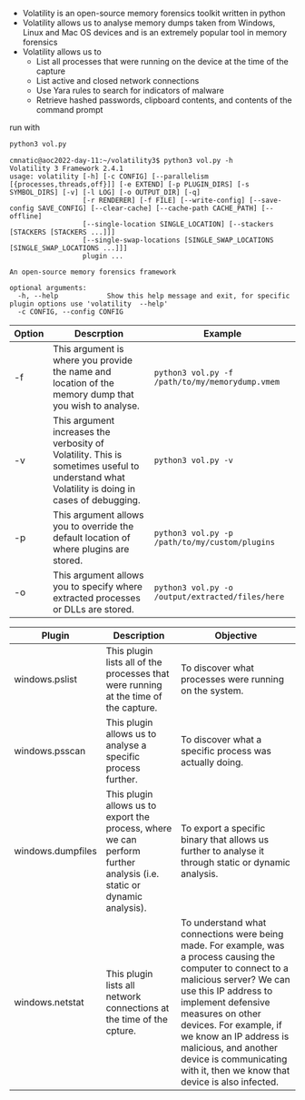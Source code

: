 - Volatility is an open-source memory forensics toolkit written in python
- Volatility allows us to analyse memory dumps taken from Windows, Linux and Mac OS devices and is an extremely popular tool in memory forensics
- Volatility allows us to
	- List all processes that were running on the device at the time of the capture
	- List active and closed network connections
	- Use Yara rules to search for indicators of malware
	- Retrieve hashed passwords, clipboard contents, and contents of the command prompt

run with
```bash
python3 vol.py
```


```shell-session
cmnatic@aoc2022-day-11:~/volatility3$ python3 vol.py -h
Volatility 3 Framework 2.4.1
usage: volatility [-h] [-c CONFIG] [--parallelism [{processes,threads,off}]] [-e EXTEND] [-p PLUGIN_DIRS] [-s SYMBOL_DIRS] [-v] [-l LOG] [-o OUTPUT_DIR] [-q]
                  [-r RENDERER] [-f FILE] [--write-config] [--save-config SAVE_CONFIG] [--clear-cache] [--cache-path CACHE_PATH] [--offline]
                  [--single-location SINGLE_LOCATION] [--stackers [STACKERS [STACKERS ...]]]
                  [--single-swap-locations [SINGLE_SWAP_LOCATIONS [SINGLE_SWAP_LOCATIONS ...]]]
                  plugin ...

An open-source memory forensics framework

optional arguments:
  -h, --help            Show this help message and exit, for specific plugin options use 'volatility  --help'
  -c CONFIG, --config CONFIG
```

|Option|Descrption|Example|
|---|---|---|
|-f |This argument is where you provide the name and location of the memory dump that you wish to analyse.|`python3 vol.py -f /path/to/my/memorydump.vmem` |
|-v |This argument increases the verbosity of Volatility. This is sometimes useful to understand what Volatility is doing in cases of debugging. |`python3 vol.py -v` |
|-p |This argument allows you to override the default location of where plugins are stored. |`python3 vol.py -p /path/to/my/custom/plugins` | 
|-o |This argument allows you to specify where extracted processes or DLLs are stored. |`python3 vol.py -o /output/extracted/files/here` |

|Plugin|Description|Objective|
|-|-|-|
|windows.pslist|This plugin lists all of the processes that were running at the time of the capture.|To discover what processes were running on the system.|
|windows.psscan|This plugin allows us to analyse a specific process further.|To discover what a specific process was actually doing.  |
|windows.dumpfiles|This plugin allows us to export the process, where we can perform further analysis (i.e. static or dynamic analysis).|To export a specific binary that allows us further to analyse it through static or dynamic analysis.  |
|windows.netstat|This plugin lists all network connections at the time of the cpture.|To understand what connections were being made. For example, was a process causing the computer to connect to a malicious server? We can use this IP address to implement defensive measures on other devices. For example, if we know an IP address is malicious, and another device is communicating with it, then we know that device is also infected.|
